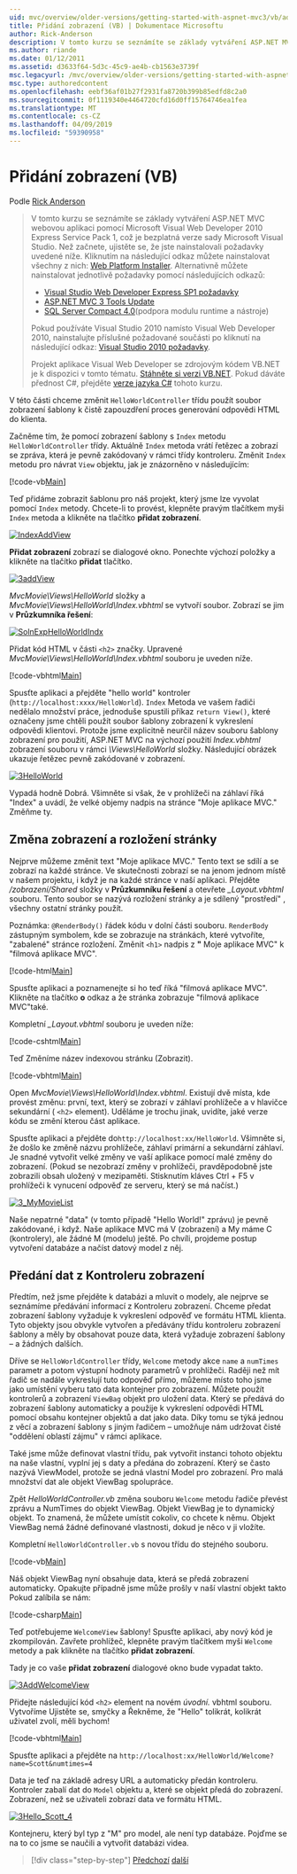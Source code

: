 ```yaml
---
uid: mvc/overview/older-versions/getting-started-with-aspnet-mvc3/vb/adding-a-view
title: Přidání zobrazení (VB) | Dokumentace Microsoftu
author: Rick-Anderson
description: V tomto kurzu se seznámíte se základy vytváření ASP.NET MVC webovou aplikaci pomocí Microsoft Visual Web Developer 2010 Express Service Pack 1, což je...
ms.author: riande
ms.date: 01/12/2011
ms.assetid: d3633f64-5d3c-45c9-ae4b-cb1563e3739f
msc.legacyurl: /mvc/overview/older-versions/getting-started-with-aspnet-mvc3/vb/adding-a-view
msc.type: authoredcontent
ms.openlocfilehash: eebf36af01b27f2931fa8720b399b85edfd8c2a0
ms.sourcegitcommit: 0f1119340e4464720cfd16d0ff15764746ea1fea
ms.translationtype: MT
ms.contentlocale: cs-CZ
ms.lasthandoff: 04/09/2019
ms.locfileid: "59390958"
---
```

# <a name="adding-a-view-vb"></a>Přidání zobrazení (VB)

Podle [Rick Anderson]((https://twitter.com/RickAndMSFT))

> V tomto kurzu se seznámíte se základy vytváření ASP.NET MVC webovou aplikaci pomocí Microsoft Visual Web Developer 2010 Express Service Pack 1, což je bezplatná verze sady Microsoft Visual Studio. Než začnete, ujistěte se, že jste nainstalovali požadavky uvedené níže. Kliknutím na následující odkaz můžete nainstalovat všechny z nich: [Web Platform Installer](https://www.microsoft.com/web/gallery/install.aspx?appid=VWD2010SP1Pack). Alternativně můžete nainstalovat jednotlivě požadavky pomocí následujících odkazů:
> 
> - [Visual Studio Web Developer Express SP1 požadavky](https://www.microsoft.com/web/gallery/install.aspx?appid=VWD2010SP1Pack)
> - [ASP.NET MVC 3 Tools Update](https://www.microsoft.com/web/gallery/install.aspx?appsxml=&amp;appid=MVC3)
> - [SQL Server Compact 4.0](https://www.microsoft.com/web/gallery/install.aspx?appid=SQLCE;SQLCEVSTools_4_0)(podpora modulu runtime a nástroje)
> 
> Pokud používáte Visual Studio 2010 namísto Visual Web Developer 2010, nainstalujte příslušné požadované součásti po kliknutí na následující odkaz: [Visual Studio 2010 požadavky](https://www.microsoft.com/web/gallery/install.aspx?appsxml=&amp;appid=VS2010SP1Pack).
> 
> Projekt aplikace Visual Web Developer se zdrojovým kódem VB.NET je k dispozici v tomto tématu. [Stáhněte si verzi VB.NET](https://code.msdn.microsoft.com/Introduction-to-MVC-3-10d1b098). Pokud dáváte přednost C#, přejděte [verze jazyka C#](../cs/adding-a-view.md) tohoto kurzu.


V této části chceme změnit `HelloWorldController` třídu použít soubor zobrazení šablony k čistě zapouzdření proces generování odpovědi HTML do klienta.

Začněme tím, že pomocí zobrazení šablony s `Index` metodu `HelloWorldController` třídy. Aktuálně `Index` metoda vrátí řetězec a zobrazí se zpráva, která je pevně zakódovaný v rámci třídy kontroleru. Změnit `Index` metodu pro návrat `View` objektu, jak je znázorněno v následujícím:

[!code-vb[Main](adding-a-view/samples/sample1.vb)]

Teď přidáme zobrazit šablonu pro náš projekt, který jsme lze vyvolat pomocí `Index` metody. Chcete-li to provést, klepněte pravým tlačítkem myši `Index` metoda a klikněte na tlačítko **přidat zobrazení**.

[![IndexAddView](adding-a-view/_static/image2.png "IndexAddView")](adding-a-view/_static/image1.png)

**Přidat zobrazení** zobrazí se dialogové okno. Ponechte výchozí položky a klikněte na tlačítko **přidat** tlačítko.

[![3addView](adding-a-view/_static/image4.png "3addView")](adding-a-view/_static/image3.png)

*MvcMovie\Views\HelloWorld* složky a *MvcMovie\Views\HelloWorld\Index.vbhtml* se vytvoří soubor. Zobrazí se jim v **Průzkumníka řešení**:

[![SolnExpHelloWorldIndx](adding-a-view/_static/image6.png "SolnExpHelloWorldIndx")](adding-a-view/_static/image5.png)

Přidat kód HTML v části `<h2>` značky. Upravené *MvcMovie\Views\HelloWorld\Index.vbhtml* souboru je uveden níže.

[!code-vbhtml[Main](adding-a-view/samples/sample2.vbhtml)]

Spusťte aplikaci a přejděte &quot;hello world&quot; kontroler (`http://localhost:xxxx/HelloWorld`). `Index` Metoda ve vašem řadiči nedělalo množství práce, jednoduše spustili příkaz `return View()`, které označeny jsme chtěli použít soubor šablony zobrazení k vykreslení odpovědi klientovi. Protože jsme explicitně neurčil název souboru šablony zobrazení pro použití, ASP.NET MVC na výchozí použití *Index.vbhtml* zobrazení souboru v rámci *\Views\HelloWorld* složky. Následující obrázek ukazuje řetězec pevně zakódované v zobrazení.

[![3HelloWorld](adding-a-view/_static/image8.png "3HelloWorld")](adding-a-view/_static/image7.png)

Vypadá hodně Dobrá. Všimněte si však, že v prohlížeči na záhlaví říká &quot;Index&quot; a uvádí, že velké objemy nadpis na stránce &quot;Moje aplikace MVC.&quot; Změňme ty.

## <a name="changing-views-and-layout-pages"></a>Změna zobrazení a rozložení stránky

Nejprve můžeme změnit text &quot;Moje aplikace MVC.&quot; Tento text se sdílí a se zobrazí na každé stránce. Ve skutečnosti zobrazí se na jenom jednom místě v našem projektu, i když je na každé stránce v naší aplikaci. Přejděte */zobrazení/Shared* složky v **Průzkumníku řešení** a otevřete  *\_Layout.vbhtml* souboru. Tento soubor se nazývá rozložení stránky a je sdílený &quot;prostředí&quot; , všechny ostatní stránky použít.

Poznámka: `@RenderBody()` řádek kódu v dolní části souboru. `RenderBody` zástupným symbolem, kde se zobrazuje na stránkách, které vytvoříte, &quot;zabalené&quot; stránce rozložení. Změnit `<h1>` nadpis z **&quot;** Moje aplikace MVC&quot; k &quot;filmová aplikace MVC&quot;.

[!code-html[Main](adding-a-view/samples/sample3.html)]

Spusťte aplikaci a poznamenejte si ho teď říká &quot;filmová aplikace MVC&quot;. Klikněte na tlačítko **o** odkaz a že stránka zobrazuje &quot;filmová aplikace MVC&quot;také.

Kompletní  *\_Layout.vbhtml* souboru je uveden níže:

[!code-cshtml[Main](adding-a-view/samples/sample4.cshtml)]

Teď Změníme název indexovou stránku (Zobrazit).

[!code-vbhtml[Main](adding-a-view/samples/sample5.vbhtml)]

Open *MvcMovie\Views\HelloWorld\Index.vbhtml*. Existují dvě místa, kde provést změnu: první, text, který se zobrazí v záhlaví prohlížeče a v hlavičce sekundární ( `<h2>` element). Uděláme je trochu jinak, uvidíte, jaké verze kódu se změní kterou část aplikace.

Spusťte aplikaci a přejděte do`http://localhost:xx/HelloWorld`. Všimněte si, že došlo ke změně názvu prohlížeče, záhlaví primární a sekundární záhlaví. Je snadné vytvořit velké změny ve vaší aplikace pomocí malé změny do zobrazení. (Pokud se nezobrazí změny v prohlížeči, pravděpodobně jste zobrazili obsah uložený v mezipaměti. Stisknutím kláves Ctrl + F5 v prohlížeči k vynucení odpověď ze serveru, který se má načíst.)

[![3_MyMovieList](adding-a-view/_static/image10.png "3_MyMovieList")](adding-a-view/_static/image9.png)

Naše nepatrné &quot;data&quot; (v tomto případě &quot;Hello World!&quot; zprávu) je pevně zakódované, i když. Naše aplikace MVC má V (zobrazení) a My máme C (kontrolery), ale žádné M (modelu) ještě. Po chvíli, projdeme postup vytvoření databáze a načíst datový model z něj.

## <a name="passing-data-from-the-controller-to-the-view"></a>Předání dat z Kontroleru zobrazení

Předtím, než jsme přejděte k databázi a mluvit o modely, ale nejprve se seznámíme předávání informací z Kontroleru zobrazení. Chceme předat zobrazení šablony vyžaduje k vykreslení odpověď ve formátu HTML klienta. Tyto objekty jsou obvykle vytvořen a předávány třídu kontroleru zobrazení šablony a měly by obsahovat pouze data, která vyžaduje zobrazení šablony – a žádných dalších.

Dříve se `HelloWorldController` třídy, `Welcome` metody akce `name` a `numTimes` parametr a potom výstupní hodnoty parametrů v prohlížeči. Raději než mít řadič se nadále vykreslují tuto odpověď přímo, můžeme místo toho jsme jako umístění vyberu tato data kontejner pro zobrazení. Můžete použít kontrolerů a zobrazení `ViewBag` objekt pro uložení data. Který se předává do zobrazení šablony automaticky a použije k vykreslení odpovědi HTML pomocí obsahu kontejner objektů a dat jako data. Díky tomu se týká jednou z věcí a zobrazení šablony s jiným řadičem – umožňuje nám udržovat čisté &quot;oddělení oblastí zájmu&quot; v rámci aplikace.

Také jsme může definovat vlastní třídu, pak vytvořit instanci tohoto objektu na naše vlastní, vyplní jej s daty a předána do zobrazení. Který se často nazývá ViewModel, protože se jedná vlastní Model pro zobrazení. Pro malá množství dat ale objekt ViewBag spolupráce.

Zpět *HelloWorldController.vb* změna souboru `Welcome` metodu řadiče převést zprávu a NumTimes do objekt ViewBag. Objekt ViewBag je to dynamický objekt. To znamená, že můžete umístit cokoliv, co chcete k němu. Objekt ViewBag nemá žádné definované vlastnosti, dokud je něco v ji vložíte.

Kompletní `HelloWorldController.vb` s novou třídu do stejného souboru.

[!code-vb[Main](adding-a-view/samples/sample6.vb)]

Náš objekt ViewBag nyní obsahuje data, která se předá zobrazení automaticky. Opakujte případně jsme může prošly v naší vlastní objekt takto Pokud zalíbila se nám:

[!code-csharp[Main](adding-a-view/samples/sample7.cs)]

Teď potřebujeme `WelcomeView` šablony! Spusťte aplikaci, aby nový kód je zkompilován. Zavřete prohlížeč, klepněte pravým tlačítkem myši `Welcome` metody a pak klikněte na tlačítko **přidat zobrazení**.

Tady je co vaše **přidat zobrazení** dialogové okno bude vypadat takto.

[![3AddWelcomeView](adding-a-view/_static/image12.png "3AddWelcomeView")](adding-a-view/_static/image11.png)

Přidejte následující kód `<h2>` element na novém <em>úvodní.</em> vbhtml souboru. Vytvoříme Ujistěte se, smyčky a Řekněme, že &quot;Hello&quot; tolikrát, kolikrát uživatel zvolí, měli bychom!

[!code-vbhtml[Main](adding-a-view/samples/sample8.vbhtml)]

Spusťte aplikaci a přejděte na `http://localhost:xx/HelloWorld/Welcome?name=Scott&numtimes=4`

Data je teď na základě adresy URL a automaticky předán kontroleru. Kontroler zabalí dat do `Model` objektu a, které se objekt předá do zobrazení. Zobrazení, než se uživateli zobrazí data ve formátu HTML.

[![3Hello_Scott_4](adding-a-view/_static/image14.png "3Hello_Scott_4")](adding-a-view/_static/image13.png)

Kontejneru, který byl typ z &quot;M&quot; pro model, ale není typ databáze. Pojďme se na to co jsme se naučili a vytvořit databázi videa.

> [!div class="step-by-step"]
> [Předchozí](adding-a-controller.md)
> [další](adding-a-model.md)
